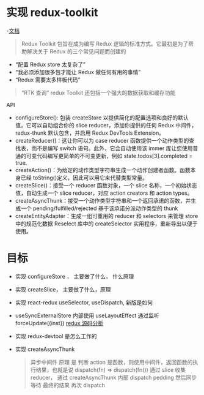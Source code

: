 # 实现 redux-toolkit

-[文档](https://redux-toolkit.js.org/)

> Redux Toolkit 包旨在成为编写 Redux 逻辑的标准方式。它最初是为了帮助解决关于 Redux 的三个常见问题而创建的

- “配置 Redux store 太复杂了”
- “我必须添加很多包才能让 Redux 做任何有用的事情”
- “Redux 需要太多样板代码”

> “RTK 查询” redux Toolkit 还包括一个强大的数据获取和缓存功能

API

- configureStore(): 包装 createStore 以提供简化的配置选项和良好的默认值。它可以自动组合你的 slice reducer，添加你提供的任何 Redux 中间件，redux-thunk 默认包含，并启用 Redux DevTools Extension。
- createReducer()：这让你可以为 case reducer 函数提供一个动作类型的查找表，而不是编写 switch 语句。此外，它会自动使用该 immer 库让您使用普通的可变代码编写更简单的不可变更新，例如 state.todos[3].completed = true.
- createAction()：为给定的动作类型字符串生成一个动作创建者函数。函数本身已经 toString()定义，因此可以用它来代替类型常量。
- createSlice()：接受一个 reducer 函数对象，一个 slice 名称，一个初始状态值，自动生成一个 slice reducer，对应 action creators 和 action types。
- createAsyncThunk：接受一个动作类型字符串和一个返回承诺的函数，并生成一个 pending/fulfilled/rejected 基于该承诺分派动作类型的 thunk
- createEntityAdapter：生成一组可重用的 reducer 和 selectors 来管理 store 中的规范化数据
  Reselect 库中的 createSelector 实用程序，重新导出以便于使用。

# 目标

- 实现 configureStore ， 主要做了什么， 什么原理
- 实现 createSlice， 主要做了什么，原理
- 实现 react-redux useSelector, useDispatch, 新版是如何

- useSyncExternalStore 内部使用 useLayoutEffect 通过监听 forceUpdate({inst})
  [redux 源码分析](https://github.com/baozouai/redux-source-analysis/blob/main/src/packages/use-sync-external-store/src/useSyncExternalStoreClient.ts#L20)

- 实现 redux-devtool 是怎么工作的

- 实现 createAsyncThunk
  > 异步中间件 原理 是 判断 action 是函数，则使用中间件，返回函数的执行结果，也就是说 dispatch(fn) => dispatch(fn())
  > 通过 slice 收集 reducer， 通过 createAsyncThunk 内部 dispatch pedding 然后同步等待 最终的结果 再次 dispatch
